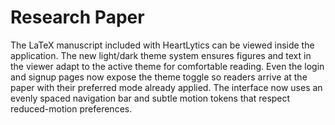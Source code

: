 # Research Paper

The LaTeX manuscript included with HeartLytics can be viewed inside the
application. The new light/dark theme system ensures figures and text in
the viewer adapt to the active theme for comfortable reading.
Even the login and signup pages now expose the theme toggle so readers
arrive at the paper with their preferred mode already applied.
The interface now uses an evenly spaced navigation bar and subtle motion
tokens that respect reduced-motion preferences.
